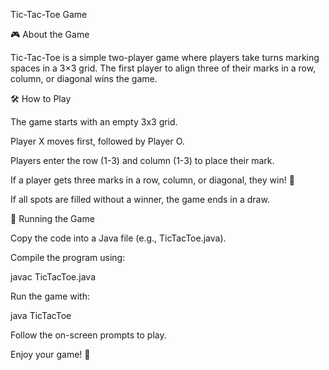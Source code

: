 Tic-Tac-Toe Game

🎮 About the Game

Tic-Tac-Toe is a simple two-player game where players take turns marking spaces in a 3×3 grid. The first player to align three of their marks in a row, column, or diagonal wins the game.

🛠️ How to Play

The game starts with an empty 3x3 grid.

Player X moves first, followed by Player O.

Players enter the row (1-3) and column (1-3) to place their mark.

If a player gets three marks in a row, column, or diagonal, they win! 🎉

If all spots are filled without a winner, the game ends in a draw.


🏁 Running the Game

Copy the code into a Java file (e.g., TicTacToe.java).

Compile the program using:

javac TicTacToe.java

Run the game with:

java TicTacToe

Follow the on-screen prompts to play.

Enjoy your game! 🎯

